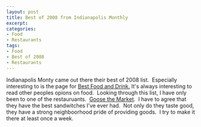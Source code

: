 ```yaml
---
layout: post
title: Best of 2008 from Indianapolis Monthly
excerpt:
categories:
- Food
- Restaurants
tags:
- Food
- Best of 2008
- Restaurants
---
```

Indianapolis Monty came out there their best of 2008 list.&nbsp; Especially interesting to is the page for <a href="http://www.indianapolismonthly.com/articleNew.aspx?id=52230&amp;page=2" target="_blank">Best Food and Drink.</a> It's always interesting to read other peoples opions on food.&nbsp; Looking through this list, I have only been to one of the restauruants.&nbsp; <a href="http://www.goosethemarket.com/" target="_blank">Goose the Market</a>.&nbsp; I have to agree that they have the best sandwitches I've ever had.&nbsp; Not only do they taste good, they have a strong neighboorhood pride of providing goods.&nbsp; I try to make it there at least once a week.
